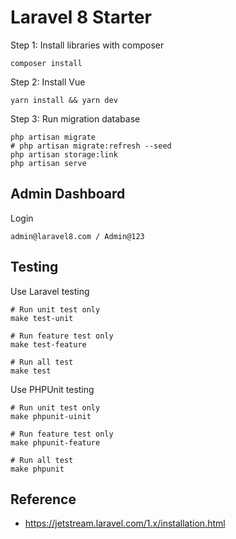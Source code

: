 # Laravel 8 Starter

Step 1: Install libraries with composer

```shell
composer install
```

Step 2: Install Vue

```shell
yarn install && yarn dev
```

Step 3: Run migration database

```shell
php artisan migrate
# php artisan migrate:refresh --seed
php artisan storage:link
php artisan serve
```


## Admin Dashboard

Login

```
admin@laravel8.com / Admin@123
```

## Testing

Use Laravel testing

```shell
# Run unit test only
make test-unit

# Run feature test only
make test-feature

# Run all test
make test
```

Use PHPUnit testing

```shell
# Run unit test only
make phpunit-uinit

# Run feature test only
make phpunit-feature

# Run all test
make phpunit
```

## Reference

- https://jetstream.laravel.com/1.x/installation.html

